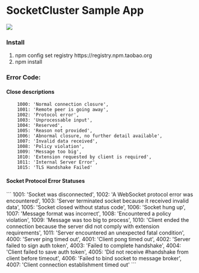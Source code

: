 SocketCluster Sample App
==========
<img src="https://avatars2.githubusercontent.com/u/16425764?v=3&s=460"/>
<h3>Install</h3>
<ol>
    <li>npm config set registry https://registry.npm.taobao.org</li>
    <li>npm install</li>
</ol>
<h3>Error Code:</h3>

<h4>Close descriptions</h4>

```
    1000: 'Normal connection closure',
    1001: 'Remote peer is going away',
    1002: 'Protocol error',
    1003: 'Unprocessable input',
    1004: 'Reserved',
    1005: 'Reason not provided',
    1006: 'Abnormal closure, no further detail available',
    1007: 'Invalid data received',
    1008: 'Policy violation',
    1009: 'Message too big',
    1010: 'Extension requested by client is required',
    1011: 'Internal Server Error',
    1015: 'TLS Handshake Failed'
```

<h4>Socket Protocol Error Statuses</h4>
```
    1001: 'Socket was disconnected',
    1002: 'A WebSocket protocol error was encountered',
    1003: 'Server terminated socket because it received invalid data',
    1005: 'Socket closed without status code',
    1006: 'Socket hung up',
    1007: 'Message format was incorrect',
    1008: 'Encountered a policy violation',
    1009: 'Message was too big to process',
    1010: 'Client ended the connection because the server did not comply with extension requirements',
    1011: 'Server encountered an unexpected fatal condition',
    4000: 'Server ping timed out',
    4001: 'Client pong timed out',
    4002: 'Server failed to sign auth token',
    4003: 'Failed to complete handshake',
    4004: 'Client failed to save auth token',
    4005: 'Did not receive #handshake from client before timeout',
    4006: 'Failed to bind socket to message broker',
    4007: 'Client connection establishment timed out'
```